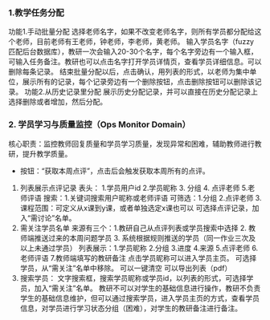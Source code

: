 ### 1.教学任务分配
功能1.手动批量分配
选择老师名字，如果不改变老师名字，则所有学员都分配给这个老师，目前老师有王老师，钟老师，李老师，黄老师。
输入学员名字（fuzzy 匹配后台数据库），教研一次会输入20-30个名字，每个名字旁边有一个输入框，可输入任务备注。教研也可以点击名字打开学员详情页，查看学员详细信息。可以删除每条记录。
结束批量分配以后，点击确认，用列表的形式，以老师为集中单位，展示所有的记录，每个记录旁边有一个删除按钮，点击删除按钮可以删除该记录。
功能2.从历史记录里分配
展示历史分配记录，并可以直接在历史分配记录上选择删除或者增加，然后分配。

### 2. 学员学习与质量监控（Ops Monitor Domain）

核心职责：监控教师回复质量和学员学习质量，发现异常和困难，辅助教师进行教研，提升教学质量。

- 按钮：“获取本周点评”，点击后会触发获取本周所有的点评。
1. 列表展示点评记录
表头： 1.学员用户id 2.学员昵称 3. 分组 4. 点评老师 5.老师评语
搜索：1.关键词搜索用户昵称或老师评语 
可筛选：1.分组 2.点评老师 3.课程范围：可定义从x课到y课，或者单独选定x课也可以
可选择点评记录，加入“需讨论”名单。
2. 需关注学员名单
来源有三个：1.教研自己从点评列表或学员搜索中选择 2. 教师端推送过来的本周问题学员 3. 系统根据规则推送的学员（同一作业三次及以上未通过学员）
列表展示：1.学员昵称 2.分组 3.进度 4.来源 5.点评老师 6.老师评语 7.教师端填写的教研备注
点击学员昵称可以进入学员主页。
可选择学员，从“需关注”名单中移除。
可以一键清空
可以导出列表（pdf）
3. 搜索学员：
文字搜索框，搜索学员昵称或学员id，以列表的形式，可选择学员，加入“需关注”名单。
教研不可以对学生的基础信息进行操作，教研不负责学生的基础信息维护，但可以通过搜索学员，进入学员主页的方式，查看学员信息，对学员进行学习状态分组（困难），对学生的教研备注进行备注。

